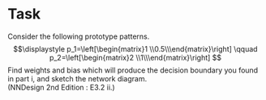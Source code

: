 # Task
Consider the following prototype patterns.
$$\displaystyle p_1=\left[\begin{matrix}1 \\0.5\\\end{matrix}\right]  \qquad  p_2=\left[\begin{matrix}2 \\1\\\end{matrix}\right] $$ 
Find weights and bias which will produce the decision boundary you
found in part i, and sketch the network diagram.  
(NNDesign 2nd Edition : E3.2 ii.)